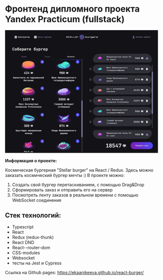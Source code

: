 # Фронтенд дипломного проекта Yandex Practicum (fullstack)

![Превью проекта Stellar Burger](./preview.jpg)

**Информация о проекте:**

Космическая бургерная "Stellar burger" на React / Redux. Здесь можно заказать космический бургер мечты :)
В проекте можно:
1. Cоздать свой бургер перетаскиванием, с помощью Drag&Drop
2. Сформировать заказ и отправить его на сервер
3. Посмотреть ленту заказов в реальном времени с помощью WebSocket соединения

## Стек технологий:

* Typescript 
* React
* Redux (redux-thunk)
* React DND
* React--router-dom
* CSS-modules
* Websocket
* тесты на Jest и Cypress




Ссылка на Github pages: https://ekaanikeeva.github.io/react-burger/

